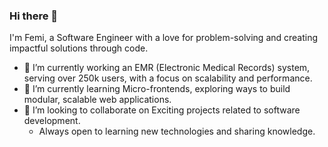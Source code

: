 ### Hi there 👋
I'm Femi, a Software Engineer with a love for problem-solving and creating impactful solutions through code.

- 🔭 I’m currently working an EMR (Electronic Medical Records) system, serving over 250k users, with a focus on scalability and performance.
- 🌱 I’m currently learning Micro-frontends, exploring ways to build modular, scalable web applications.
- 👯 I’m looking to collaborate on Exciting projects related to software development.
  - Always open to learning new technologies and sharing knowledge.

<!--
-  💬 **Ask me about**: Web development, backend architectures, cloud infrastructure, and anything related to software engineering.
**Harlloh/Harlloh** is a ✨ _special_ ✨ repository because its `README.md` (this file) appears on your GitHub profile.
- 🌐 Personal Website: [your website or portfolio here]

Here are some ideas to get you started:


- 🤔 I’m looking for help with ...
- 💬 Ask me about ...
- 📫 How to reach me: ...
- 😄 Pronouns: ...
- ⚡ Fun fact: ...
-->
